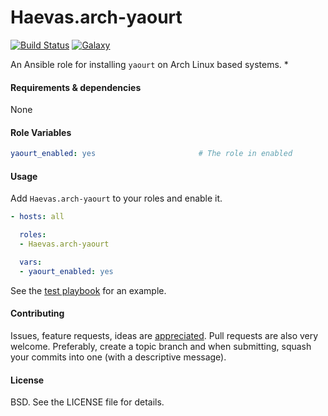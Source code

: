 Haevas.arch-yaourt
===

[![Build Status](http://img.shields.io/travis/vonpupp/Haevas.arch-yaourt.svg?style=flat-square)](https://travis-ci.org/vonpupp/Haevas.arch-yaourt)
[![Galaxy](http://img.shields.io/badge/galaxy-Haevas.arch-yaourt-blue.svg?style=flat-square)](https://galaxy.ansible.com/list#/roles/5792)

An Ansible role for installing `yaourt` on Arch Linux based systems.
*

#### Requirements & dependencies

None

#### Role Variables

```yaml
yaourt_enabled: yes                       # The role in enabled
```

#### Usage

Add `Haevas.arch-yaourt` to your roles and enable it.

```yaml
- hosts: all

  roles:
  - Haevas.arch-yaourt

  vars:
  - yaourt_enabled: yes
```

See the [test playbook](test.yml) for an example.

#### Contributing

Issues, feature requests, ideas are [appreciated](https://github.com/vonpupp/Haevas.arch-yaourt/issues). Pull requests are also very welcome. Preferably, create a topic branch and when submitting, squash your commits into one (with a descriptive message).

#### License

BSD. See the LICENSE file for details.
